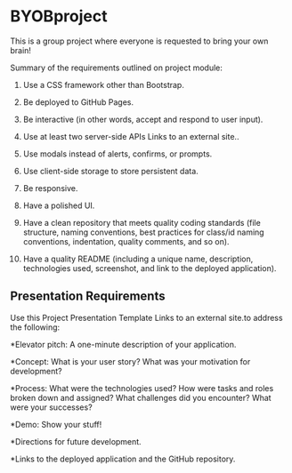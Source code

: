 # BYOBproject
This is a group project where everyone is requested to bring your own brain!


Summary of the requirements outlined on project module: 

1. Use a CSS framework other than Bootstrap.

2. Be deployed to GitHub Pages.

3. Be interactive (in other words, accept and respond to user input).

4. Use at least two server-side APIs Links to an external site..

5. Use modals instead of alerts, confirms, or prompts.

6. Use client-side storage to store persistent data.

7. Be responsive.

8. Have a polished UI.

9. Have a clean repository that meets quality coding standards (file structure, naming conventions, best practices for class/id naming conventions, indentation, quality comments, and so on).

10. Have a quality README (including a unique name, description, technologies used, screenshot, and link to the deployed application).

##  Presentation Requirements

Use this Project Presentation Template Links to an external site.to address the following:

*Elevator pitch: A one-minute description of your application.

*Concept: What is your user story? What was your motivation for development?

*Process: What were the technologies used? How were tasks and roles broken down and assigned? What challenges did you encounter? What were your successes?

*Demo: Show your stuff!

*Directions for future development.

*Links to the deployed application and the GitHub repository.
